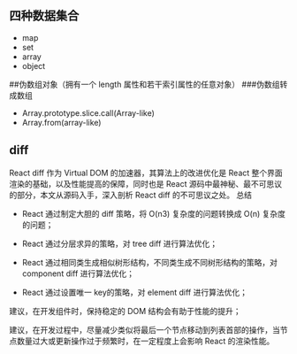 ## 四种数据集合
* map
* set
* array
* object

##伪数组对象（拥有一个 length 属性和若干索引属性的任意对象）
###伪数组转成数组
* Array.prototype.slice.call(Array-like)
* Array.from(array-like)

## diff
React diff 作为 Virtual DOM 的加速器，其算法上的改进优化是 React 整个界面渲染的基础，以及性能提高的保障，同时也是 React 源码中最神秘、最不可思议的部分，本文从源码入手，深入剖析 React diff 的不可思议之处。
总结

* React 通过制定大胆的 diff 策略，将 O(n3) 复杂度的问题转换成 O(n) 复杂度的问题；

* React 通过分层求异的策略，对 tree diff 进行算法优化；

* React 通过相同类生成相似树形结构，不同类生成不同树形结构的策略，对 component diff 进行算法优化；

* React 通过设置唯一 key的策略，对 element diff 进行算法优化；

建议，在开发组件时，保持稳定的 DOM 结构会有助于性能的提升；

建议，在开发过程中，尽量减少类似将最后一个节点移动到列表首部的操作，当节点数量过大或更新操作过于频繁时，在一定程度上会影响 React 的渲染性能。